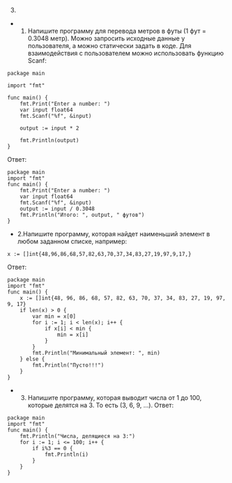 3. 
- 1. Напишите программу для перевода метров в футы (1 фут = 0.3048 метр). Можно запросить исходные данные у пользователя, а можно статически задать в коде. Для взаимодействия с пользователем можно использовать функцию Scanf:
```
package main

import "fmt"

func main() {
    fmt.Print("Enter a number: ")
    var input float64
    fmt.Scanf("%f", &input)

    output := input * 2

    fmt.Println(output)    
}
```
Ответ:
```
package main
import "fmt"
func main() {
	fmt.Print("Enter a number: ")
	var input float64
	fmt.Scanf("%f", &input)
	output := input / 0.3048
	fmt.Println("Итого: ", output, " футов")
}
```
- 2.Напишите программу, которая найдет наименьший элемент в любом заданном списке, например:
```
x := []int{48,96,86,68,57,82,63,70,37,34,83,27,19,97,9,17,}
```
Ответ:
```
package main
import "fmt"
func main() {
	x := []int{48, 96, 86, 68, 57, 82, 63, 70, 37, 34, 83, 27, 19, 97, 9, 17}
	if len(x) > 0 {
		var min = x[0]
		for i := 1; i < len(x); i++ {
			if x[i] < min {
				min = x[i]
			}
		}
		fmt.Println("Минимальный элемент: ", min)
	} else {
		fmt.Println("Пусто!!!")
	}
}
```

- 3. Напишите программу, которая выводит числа от 1 до 100, которые делятся на 3. То есть (3, 6, 9, …).
Ответ:
```
package main
import "fmt"
func main() {
	fmt.Println("Числа, делящиеся на 3:")
	for i := 1; i <= 100; i++ {
		if i%3 == 0 {
			fmt.Println(i)
		}
	}
}
```
